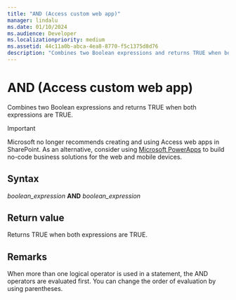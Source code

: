 ```yaml
---
title: "AND (Access custom web app)"  
manager: lindalu
ms.date: 01/10/2024
ms.audience: Developer  
ms.localizationpriority: medium
ms.assetid: 44c11a0b-abca-4ea8-8770-f5c1375d8d76
description: "Combines two Boolean expressions and returns TRUE when both expressions are TRUE."
---
```


# AND (Access custom web app)

Combines two Boolean expressions and returns TRUE when both expressions are TRUE.
  
> [!IMPORTANT]
> Microsoft no longer recommends creating and using Access web apps in SharePoint. As an alternative, consider using [Microsoft PowerApps](https://powerapps.microsoft.com/) to build no-code business solutions for the web and mobile devices.
  
## Syntax

 *boolean_expression* **AND** *boolean_expression*
  
## Return value

Returns TRUE when both expressions are TRUE.
  
## Remarks

When more than one logical operator is used in a statement, the AND operators are evaluated first. You can change the order of evaluation by using parentheses.
  